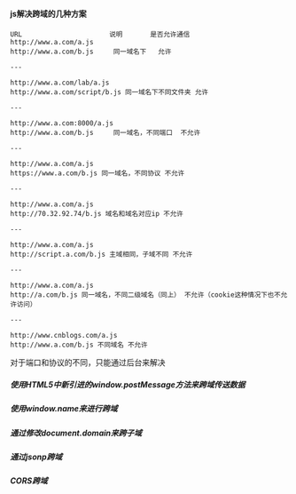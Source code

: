 #### js解决跨域的几种方案

```
URL                      说明       是否允许通信
http://www.a.com/a.js
http://www.a.com/b.js     同一域名下   允许

---

http://www.a.com/lab/a.js
http://www.a.com/script/b.js 同一域名下不同文件夹 允许

---

http://www.a.com:8000/a.js
http://www.a.com/b.js     同一域名，不同端口  不允许

---

http://www.a.com/a.js
https://www.a.com/b.js 同一域名，不同协议 不允许

---

http://www.a.com/a.js
http://70.32.92.74/b.js 域名和域名对应ip 不允许

---

http://www.a.com/a.js
http://script.a.com/b.js 主域相同，子域不同 不允许

---

http://www.a.com/a.js
http://a.com/b.js 同一域名，不同二级域名（同上） 不允许（cookie这种情况下也不允许访问）

---

http://www.cnblogs.com/a.js
http://www.a.com/b.js 不同域名 不允许
```

对于端口和协议的不同，只能通过后台来解决

##### 使用HTML5中新引进的window.postMessage方法来跨域传送数据

##### 使用window.name来进行跨域

##### 通过修改document.domain来跨子域

##### 通过jsonp跨域

##### CORS跨域




